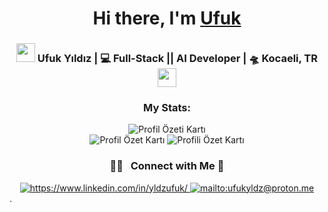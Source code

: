 <div align="center">
   <h1>Hi there, I'm <a href="https://ibrahimaydin.vercel.app">Ufuk</a></h1>
</div>

<div align="center">
   <h3>
   <img src="https://media.giphy.com/media/WUlplcMpOCEmTGBtBW/giphy.gif" width="30">  
   Ufuk Yıldız | 💻 Full-Stack || AI Developer | 🛸 Kocaeli, TR  <img src="https://media.giphy.com/media/WUlplcMpOCEmTGBtBW/giphy.gif" width="30">
   </h3>
   <h3 align="center">My Stats:</h3>
   <div align="center">
      <img src="http://github-profile-summary-cards.vercel.app/api/cards/profile-details?username=yldzufukk&theme=ayu_mirage" alt="Profil Özeti Kartı">
   </div>
   <div align="center">
      <img src="http://github-profile-summary-cards.vercel.app/api/cards/stats?username=yldzufukk&theme=ayu_mirage" alt="Profil Özet Kartı">
      <img src="http://github-profile-summary-cards.vercel.app/api/cards/most-commit-language?username=yldzufukk&theme=ayu_mirage" alt="Profili Özet Kartı">
   </div>
   

   ### 🤝🏻 &nbsp; Connect with Me 🤝

   <a href="https://www.linkedin.com/in/yldzufukk/" target="_blank">
      <img src="https://img.shields.io/badge/%20-linkedin-0072b1" alt="https://www.linkedin.com/in/yldzufuk/">
   </a>
   <a href="mailto:ufukyldz@proton.me" target="_blank">
      <img src="https://img.shields.io/badge/%20-gmail-B23121" alt="mailto:ufukyldz@proton.me">
   </a>
</div>
.
